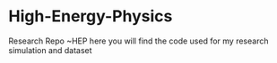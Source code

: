 # High-Energy-Physics
Research Repo ~HEP here you will find the code used for my research simulation and dataset
